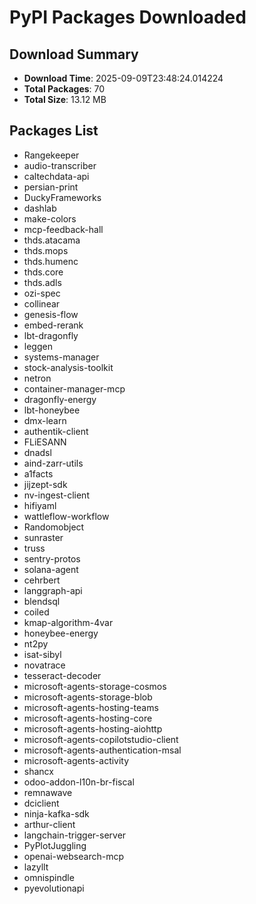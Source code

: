# PyPI Packages Downloaded

## Download Summary
- **Download Time**: 2025-09-09T23:48:24.014224
- **Total Packages**: 70
- **Total Size**: 13.12 MB

## Packages List
- Rangekeeper
- audio-transcriber
- caltechdata-api
- persian-print
- DuckyFrameworks
- dashlab
- make-colors
- mcp-feedback-hall
- thds.atacama
- thds.mops
- thds.humenc
- thds.core
- thds.adls
- ozi-spec
- collinear
- genesis-flow
- embed-rerank
- lbt-dragonfly
- leggen
- systems-manager
- stock-analysis-toolkit
- netron
- container-manager-mcp
- dragonfly-energy
- lbt-honeybee
- dmx-learn
- authentik-client
- FLiESANN
- dnadsl
- aind-zarr-utils
- a1facts
- jijzept-sdk
- nv-ingest-client
- hifiyaml
- wattleflow-workflow
- Randomobject
- sunraster
- truss
- sentry-protos
- solana-agent
- cehrbert
- langgraph-api
- blendsql
- coiled
- kmap-algorithm-4var
- honeybee-energy
- nt2py
- isat-sibyl
- novatrace
- tesseract-decoder
- microsoft-agents-storage-cosmos
- microsoft-agents-storage-blob
- microsoft-agents-hosting-teams
- microsoft-agents-hosting-core
- microsoft-agents-hosting-aiohttp
- microsoft-agents-copilotstudio-client
- microsoft-agents-authentication-msal
- microsoft-agents-activity
- shancx
- odoo-addon-l10n-br-fiscal
- remnawave
- dciclient
- ninja-kafka-sdk
- arthur-client
- langchain-trigger-server
- PyPlotJuggling
- openai-websearch-mcp
- lazyllt
- omnispindle
- pyevolutionapi
